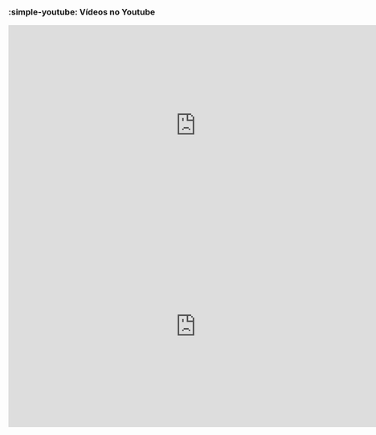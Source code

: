 ### :simple-youtube: Vídeos no Youtube

<div style="text-align: center;">
    <iframe width="745" height="400" src="https://www.youtube.com/embed/yhF3tYgV5V8?si=U8Io4tMK7OQvLJ3x" title="YouTube video player" frameborder="0" allow="accelerometer; autoplay; clipboard-write; encrypted-media; gyroscope; picture-in-picture; web-share" referrerpolicy="strict-origin-when-cross-origin" allowfullscreen></iframe>
</div>

<div style="text-align: center;">
    <iframe width="745" height="400" src="https://www.youtube.com/embed/mAt4CfBFrb4?si=H-agpkWQji94AAkz" title="YouTube video player" frameborder="0" allow="accelerometer; autoplay; clipboard-write; encrypted-media; gyroscope; picture-in-picture; web-share" referrerpolicy="strict-origin-when-cross-origin" allowfullscreen></iframe>
</div>
